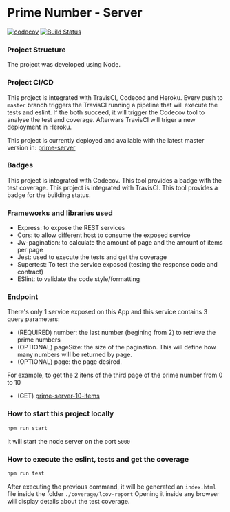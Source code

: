 # Prime Number - Server

[![codecov](https://codecov.io/gh/dianadiasds/prime-server/branch/master/graph/badge.svg)](https://codecov.io/gh/dianadiasds/prime-server)
[![Build Status](https://travis-ci.org/dianadiasds/prime-server.svg?branch=master)](https://travis-ci.org/dianadiasds/prime-server)
### Project Structure

The project was developed using Node.

### Project CI/CD 
This project is integrated with TravisCI, Codecod and Heroku. Every push to `master` branch triggers the TravisCI running a pipeline that will execute the tests and eslint. If the both succeed, it will trigger the Codecov tool to analyse the test and coverage.
Afterwars TravisCI will triger a new deployment in Heroku.

This project is currently deployed and available with the latest master version in: [prime-server](https://prime-server.herokuapp.com)

### Badges
This project is integrated with Codecov. This tool provides a badge with the test coverage.
This project is integrated with TravisCI. This tool provides a badge for the building status.
    
### Frameworks and libraries used

- Express: to expose the REST services
- Cors: to allow different host to consume the exposed service
- Jw-pagination: to calculate the amount of page and the amount of items per page
- Jest: used to execute the tests and get the coverage
- Supertest: To test the service exposed (testing the response code and contract) 
- ESlint: to validate the code style/formatting

### Endpoint
There's only 1 service exposed on this App and this service contains 3 query parameters:
- (REQUIRED) number: the last number (begining from 2) to retrieve the prime numbers
- (OPTIONAL) pageSize: the size of the pagination. This will define how many numbers will be returned by page.
- (OPTIONAL) page: the page desired.

For example, to get the 2 itens of the third page of the prime number from 0 to 10

- (GET) [prime-server-10-items](https://prime-server.herokuapp.com/primenumber?number=10&pageSize=2&page=3)

### How to start this project locally
```sh 
npm run start
```
It will start the node server on the port `5000`
### How to execute the eslint, tests and get the coverage
```sh 
npm run test
```
After executing the previous command, it will be generated an `index.html` file inside the folder `./coverage/lcov-report`
Opening it inside any browser will display details about the test coverage.


